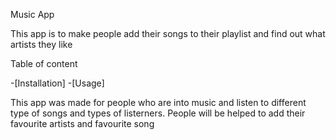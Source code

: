 Music App

This app is to make people add their songs to their playlist and find out what artists they like

Table of content

-[Installation]
-[Usage]

This app was made for people who are into music and listen to different type of songs and types of listerners. People will be helped to add their favourite artists and favourite song
